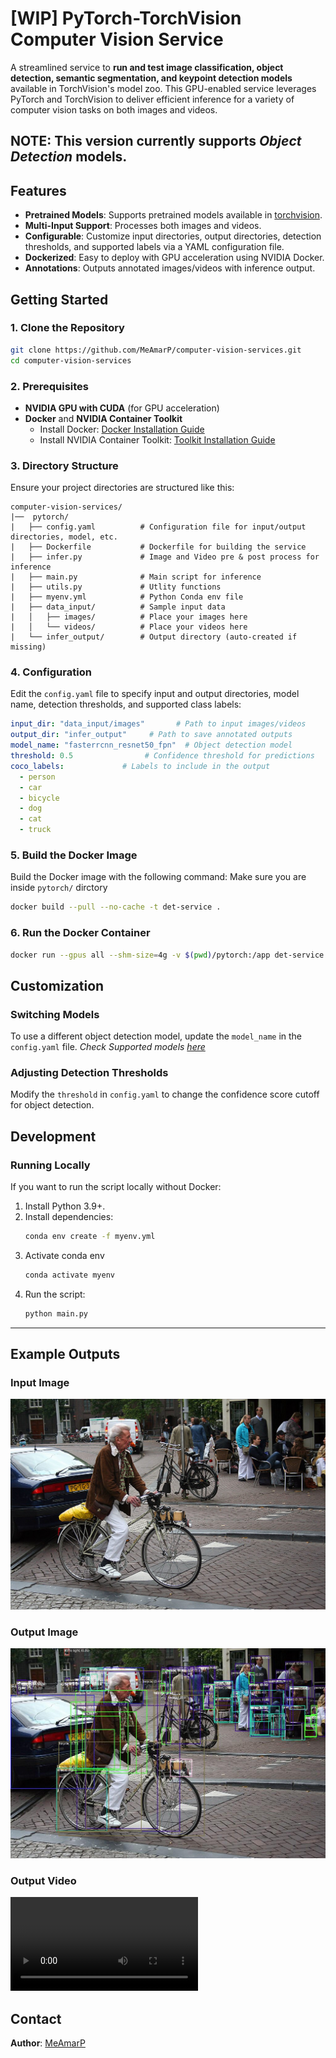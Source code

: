 # **[WIP] PyTorch-TorchVision Computer Vision Service**

A streamlined service to **run and test image classification, object detection, semantic segmentation, and keypoint detection models** available in TorchVision's model zoo. This GPU-enabled service leverages PyTorch and TorchVision to deliver efficient inference for a variety of computer vision tasks on both images and videos.

NOTE: This version currently supports *Object Detection* models.
---

## **Features**
- **Pretrained Models**: Supports pretrained models available in [torchvision](https://pytorch.org/vision/stable/models.html#).
- **Multi-Input Support**: Processes both images and videos.
- **Configurable**: Customize input directories, output directories, detection thresholds, and supported labels via a YAML configuration file.
- **Dockerized**: Easy to deploy with GPU acceleration using NVIDIA Docker.
- **Annotations**: Outputs annotated images/videos with inference output.

## **Getting Started**

### **1. Clone the Repository**
```bash
git clone https://github.com/MeAmarP/computer-vision-services.git
cd computer-vision-services
```

### **2. Prerequisites**

- **NVIDIA GPU with CUDA** (for GPU acceleration)
- **Docker** and **NVIDIA Container Toolkit**
  - Install Docker: [Docker Installation Guide](https://docs.docker.com/get-docker/)
  - Install NVIDIA Container Toolkit: [Toolkit Installation Guide](https://docs.nvidia.com/datacenter/cloud-native/container-toolkit/install-guide.html)


### **3. Directory Structure**
Ensure your project directories are structured like this:
```
computer-vision-services/
|──  pytorch/
|   ├── config.yaml          # Configuration file for input/output directories, model, etc.
|   ├── Dockerfile           # Dockerfile for building the service
|   ├── infer.py             # Image and Video pre & post process for inference
|   ├── main.py              # Main script for inference
|   ├── utils.py             # Utlity functions
|   ├── myenv.yml            # Python Conda env file
|   ├── data_input/          # Sample input data
|   │   ├── images/          # Place your images here
|   │   └── videos/          # Place your videos here
|   └── infer_output/        # Output directory (auto-created if missing)
```

### **4. Configuration**

Edit the `config.yaml` file to specify input and output directories, model name, detection thresholds, and supported class labels:
```yaml
input_dir: "data_input/images"       # Path to input images/videos
output_dir: "infer_output"     # Path to save annotated outputs
model_name: "fasterrcnn_resnet50_fpn"  # Object detection model
threshold: 0.5                # Confidence threshold for predictions
coco_labels:             # Labels to include in the output
  - person
  - car
  - bicycle
  - dog
  - cat
  - truck
```


### **5. Build the Docker Image**
Build the Docker image with the following command: Make sure you are inside `pytorch/` dirctory 

```bash
docker build --pull --no-cache -t det-service .
```

### **6. Run the Docker Container**

```bash
docker run --gpus all --shm-size=4g -v $(pwd)/pytorch:/app det-service
```

## **Customization**

### **Switching Models**
To use a different object detection model, update the `model_name` in the `config.yaml` file. 
*Check Supported models [here](https://pytorch.org/vision/stable/models.html#object-detection-instance-segmentation-and-person-keypoint-detection)*

### **Adjusting Detection Thresholds**
Modify the `threshold` in `config.yaml` to change the confidence score cutoff for object detection.


## **Development**

### **Running Locally**
If you want to run the script locally without Docker:
1. Install Python 3.9+.
2. Install dependencies:
   ```bash
   conda env create -f myenv.yml
   ```
3. Activate conda env
   ```bash
   conda activate myenv
   ```
4. Run the script:
   ```bash
   python main.py
   ```

---

## **Example Outputs**

### **Input Image**
![Input Example](https://github.com/MeAmarP/computer-vision-services/blob/b01a7e4e5fed2d4fc3021d6369e922144000c8ef/pytorch/data_input/images/1.jpg)

### **Output Image**
![Output Example](https://github.com/MeAmarP/computer-vision-services/blob/8ef1a564b7e5d1bf1b689bccb2784eba294719eb/pytorch/infer_output/annotated_1.jpg)

### **Output Video**
![Output Example](https://github.com/MeAmarP/computer-vision-services/blob/036baf8aa925a927e9abd3635dd06626b2a99657/pytorch/infer_output/fcos_resnet50_fpn/annotated_palace.mp4)


## Contact
**Author**: [MeAmarP](https://github.com/MeAmarP)
